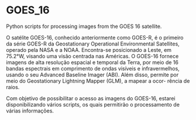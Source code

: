 # GOES_16
Python scripts for processing images from the GOES 16 satellite.

O satélite GOES-16, conhecido anteriormente como GOES-R, é o primeiro da série GOES-R da Geostationary Operational Environmental Satellites, operado pela NASA e a NOAA. Encontra-se 
posicionado a Leste, em 75.2°W, visando uma visão centrada nas Américas. O GOES-16 fornece imagens de alta resolução espacial e temporal da Terra, por meio de 16 bandas espectrais 
em comprimento de ondas visíveis e infravermelhos, usando o seu Advanced Baseline Imager (ABI). Além disso, permite por meio do Geostationary Lightning Mapper (GLM), a mapear a ocor-
rência de raios. 

Com objetivo de possibilitar o acesso as imagens do GOES-16, estarei disponibilizando vários scripts, os quais permitirão o processamento de várias informações.
